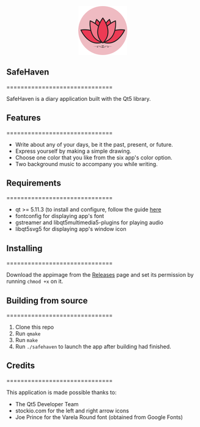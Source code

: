 <p align="center">
<img src="contents/ui/app_icon128x128.png" alt="SafeHaven"/>
</p>

## SafeHaven
==============================

SafeHaven is a diary application built with the Qt5 library.

## Features
==============================

- Write about any of your days, be it the past, present, or future.
- Express yourself by making a simple drawing.
- Choose one color that you like from the six app's color option.
- Two background music to accompany you while writing.

## Requirements
==============================

- qt >= 5.11.3 (to install and configure, follow the guide [here](https://zetcode.com/gui/qt5/introduction/)
- fontconfig for displaying app's font
- gstreamer and libqt5multimedia5-plugins for playing audio
- libqt5svg5 for displaying app's window icon

## Installing
==============================

Download the appimage from the [Releases](https://github.com/adotrdot/SafeHaven/releases) page and set its permission by running `chmod +x` on it.

## Building from source
==============================

1. Clone this repo
1. Run `qmake`
1. Run `make`
1. Run `./safehaven` to launch the app after building had finished.

## Credits
==============================

This application is made possible thanks to:
- The Qt5 Developer Team
- stockio.com for the left and right arrow icons
- Joe Prince for the Varela Round font (obtained from Google Fonts)

